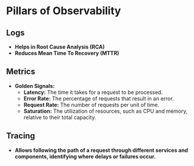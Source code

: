 # Pillars of Observability

## Logs
- **Helps in Root Cause Analysis (RCA)**
- **Reduces Mean Time To Recovery (MTTR)**

## Metrics
- **Golden Signals:**
  - **Latency:** The time it takes for a request to be processed.
  - **Error Rate:** The percentage of requests that result in an error.
  - **Request Rate:** The number of requests per unit of time.
  - **Saturation:** The utilization of resources, such as CPU and memory, relative to their total capacity.

## Tracing
- **Allows following the path of a request through different services and components, identifying where delays or failures occur.**
